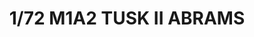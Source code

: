---
layout: product
title: "1/72 M1A2 TUSK II ABRAMS"
price: "2800" 
desc: "Maketa"
img_path: "/assets/img/TIGE9601.jpg"
brand: "N/A"
available: false
special_offer: false
new: false
soon: false
cat: "010000"
subcat: "011500"
subsubcat: "0N/A"
sifra: "TIGE9601"
popular: false
---